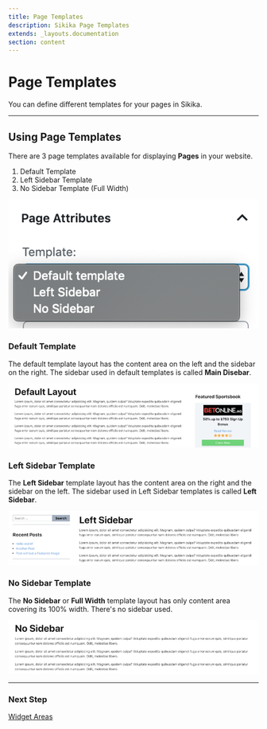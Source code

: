 ```yaml
---
title: Page Templates
description: Sikika Page Templates
extends: _layouts.documentation
section: content
---
```


# Page Templates

You can define different templates for your pages in Sikika.

---

## Using Page Templates

There are 3 page templates available for displaying **Pages** in your website.

1. Default Template
2. Left Sidebar Template
3. No Sidebar Template (Full Width)

![Sikika Page Templates](/assets/images/sikika/sikika-templates.png)

### Default Template

The default template layout has the content area on the left and the sidebar on the right.
The sidebar used in default templates is called **Main Disebar**.

![Sikika Default Template](/assets/images/sikika/sikika-templates-right-sidebar.png)

### Left Sidebar Template

The **Left Sidebar** template layout has the content area on the right and the sidebar on the left.
The sidebar used in Left Sidebar templates is called **Left Sidebar**.

![Sikika Left Sidebar Template](/assets/images/sikika/sikika-templates-left-sidebar.png)

### No Sidebar Template

The **No Sidebar** or **Full Width** template layout has only content area covering its 100% width.
There's no sidebar used.

![Sikika No Sidebar Template](/assets/images/sikika/sikika-templates-no-sidebar.png)

---

### Next Step

[Widget Areas](/docs/sikika/widget-areas)
